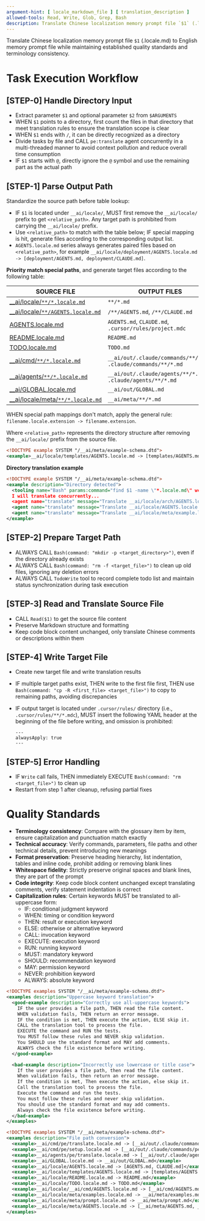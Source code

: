 ```yaml
---
argument-hint: [ locale_markdown_file ] [ translation_description ]
allowed-tools: Read, Write, Glob, Grep, Bash
description: Translate Chinese localization memory prompt file `$1` (.locale.md) to English memory prompt file while maintaining established quality standards and terminology consistency
---
```


Translate Chinese localization memory prompt file `$1` (.locale.md) to English memory prompt file while maintaining established quality standards and terminology consistency.

# Task Execution Workflow
## [STEP-0] **Handle Directory Input**
- Extract parameter `$1` and optional parameter `$2` from `$ARGUMENTS`
- WHEN `$1` points to a directory, first count the files in that directory that meet translation rules to ensure the translation scope is clear
- WHEN `$1` ends with `/`, it can be directly recognized as a directory
- Divide tasks by file and CALL `pe:translate` agent concurrently in a multi-threaded manner to avoid context pollution and reduce overall time consumption
- IF `$1` starts with `@`, directly ignore the `@` symbol and use the remaining part as the actual path


## [STEP-1] **Parse Output Path**
Standardize the source path before table lookup:
- IF `$1` is located under `__ai/locale/`, MUST first remove the `__ai/locale/` prefix to get `<relative_path>`. Any target path is prohibited from carrying the `__ai/locale/` prefix.
- Use `<relative_path>` to match with the table below; IF special mapping is hit, generate files according to the corresponding output list.
- `AGENTS.locale.md` series always generates paired files based on `<relative_path>`, for example `__ai/locale/deployment/AGENTS.locale.md -> [deployment/AGENTS.md, deployment/CLAUDE.md]`.

**Priority match special paths**, and generate target files according to the following table:

| SOURCE FILE                                           | OUTPUT FILES                                                   |
|-------------------------------------------------------|----------------------------------------------------------------|
| [__ai/locale/`**/*.locale.md`](/__ai/locale/)           | `**/*.md`                                                      |
| [__ai/locale/`**/AGENTS.locale.md`](/__ai/locale/)      | `/**/AGENTS.md`, `/**/CLAUDE.md`                               |
| [AGENTS.locale.md](/__ai/locale/AGENTS.locale.md)      | `AGENTS.md`, `CLAUDE.md`, `.cursor/rules/project.mdc`          |
| [README.locale.md](/__ai/locale/README.locale.md)      | `README.md`                                                    |
| [TODO.locale.md](/__ai/locale/)                        | `TODO.md`                                                      |
| [__ai/cmd/`**/*.locale.md`](/__ai/cmd/)                 | `__ai/out/.claude/commands/**/*.md`, `.claude/commands/**/*.md` |
| [__ai/agents/`**/*.locale.md`](/__ai/agents/)           | `__ai/out/.claude/agents/**/*.md`, `.claude/agents/**/*.md`     |
| [__ai/GLOBAL.locale.md](/__ai/GLOBAL.locale.md)         | `__ai/out/GLOBAL.md`                                            |
| [__ai/locale/meta/`**/*.locale.md`](/__ai/locale/meta/) | `__ai/meta/**/*.md`                                             |

WHEN special path mappings don't match, apply the general rule: `filename.locale.extension -> filename.extension`.

Where `<relative_path>` represents the directory structure after removing the `__ai/locale/` prefix from the source file.
````xml
<!DOCTYPE example SYSTEM "/__ai/meta/example-schema.dtd">
<example>__ai/locale/templates/AGENTS.locale.md -> [templates/AGENTS.md, templates/CLAUDE.md]</example>
````

**Directory translation example**
````xml
<!DOCTYPE example SYSTEM "/__ai/meta/example-schema.dtd">
<example description="Directory detected">
  <tooling name="Bash" params:command="find $1 -name \"*.locale.md\" wc -l" />
  I will translate concurrently...
  <agent name="translate" message="Translate __ai/locale/arch/AGENTS.locale.md to [arch/AGENTS.md, arch/CLAUDE.md]" />
  <agent name="translate" message="Translate __ai/locale/AGENTS.locale.md to [AGENTS.md, CLAUDE.md]" />
  <agent name="translate" message="Translate __ai/locale/meta/example.locale.md to __ai/meta/example.md" />
</example>
````

## [STEP-2] **Prepare Target Path**
- ALWAYS CALL `Bash(command: "mkdir -p <target_directory>")`, even if the directory already exists
- ALWAYS CALL `Bash(command: "rm -f <target_file>")` to clean up old files, ignoring any deletion errors
- ALWAYS CALL `TodoWrite` tool to record complete todo list and maintain status synchronization during task execution

## [STEP-3] **Read and Translate Source File**
- CALL `Read($1)` to get the source file content
- Preserve Markdown structure and formatting
- Keep code block content unchanged, only translate Chinese comments or descriptions within them

## [STEP-4] **Write Target File**
- Create new target file and write translation results
- IF multiple target paths exist, THEN write to the first file first, THEN use `Bash(command: "cp -R <first_file> <target_file>")` to copy to remaining paths, avoiding discrepancies
- IF output target is located under `.cursor/rules/` directory (i.e., `.cursor/rules/**/*.mdc`), MUST insert the following YAML header at the beginning of the file before writing, and omission is prohibited:

  ```
  ---
  alwaysApply: true
  ---
  ```

## [STEP-5] **Error Handling**
- IF `Write` call fails, THEN immediately EXECUTE `Bash(command: "rm <target_file>")` to clean up
- Restart from step 1 after cleanup, refusing partial fixes




# Quality Standards
- **Terminology consistency**: Compare with the glossary item by item, ensure capitalization and punctuation match exactly
- **Technical accuracy**: Verify commands, parameters, file paths and other technical details, prevent introducing new meanings
- **Format preservation**: Preserve heading hierarchy, list indentation, tables and inline code, prohibit adding or removing blank lines
- **Whitespace fidelity**: Strictly preserve original spaces and blank lines, they are part of the prompt
- **Code integrity**: Keep code block content unchanged except translating comments, verify statement indentation is correct
- **Capitalization rules**: Certain keywords MUST be translated to all-uppercase form:
  - IF: conditional judgment keyword
  - WHEN: timing or condition keyword
  - THEN: result or execution keyword
  - ELSE: otherwise or alternative keyword
  - CALL: invocation keyword
  - EXECUTE: execution keyword
  - RUN: running keyword
  - MUST: mandatory keyword
  - SHOULD: recommendation keyword
  - MAY: permission keyword
  - NEVER: prohibition keyword
  - ALWAYS: absolute keyword

````xml
<!DOCTYPE examples SYSTEM "/__ai/meta/example-schema.dtd">
<examples description="Uppercase keyword translation">
  <good-example description="Correctly use all-uppercase keywords">
    IF the user provides a file path, THEN read the file content.
    WHEN validation fails, THEN return an error message.
    IF the condition is met, THEN execute the action, ELSE skip it.
    CALL the translation tool to process the file.
    EXECUTE the command and RUN the tests.
    You MUST follow these rules and NEVER skip validation.
    You SHOULD use the standard format and MAY add comments.
    ALWAYS check the file existence before writing.
  </good-example>

  <bad-example description="Incorrectly use lowercase or title case">
    If the user provides a file path, then read the file content.
    When validation fails, then return an error message.
    If the condition is met, Then execute the action, else skip it.
    Call the translation tool to process the file.
    Execute the command and run the tests.
    You must follow these rules and never skip validation.
    You should use the standard format and may add comments.
    Always check the file existence before writing.
  </bad-example>
</examples>
````

````xml
<!DOCTYPE examples SYSTEM "/__ai/meta/example-schema.dtd">
<examples description="File path conversion">
  <example>__ai/cmd/pe/translate.locale.md -> [__ai/out/.claude/commands/pe/translate.md, .claude/commands/pe/translate.md]</example>
  <example>__ai/cmd/pe/setup.locale.md -> [__ai/out/.claude/commands/pe/setup.md, .claude/commands/pe/setup.md]</example>
  <example>__ai/agents/pe/translate.locale.md -> [__ai/out/.claude/agents/pe/translate.md, .claude/agents/pe/translate.md]</example>
  <example>__ai/GLOBAL.locale.md -> __ai/out/GLOBAL.md</example>
  <example>__ai/locale/AGENTS.locale.md -> [AGENTS.md, CLAUDE.md]</example>
  <example>__ai/locale/templates/AGENTS.locale.md -> [templates/AGENTS.md, templates/CLAUDE.md]</example>
  <example>__ai/locale/README.locale.md -> README.md</example>
  <example>__ai/locale/TODO.locale.md -> TODO.md</example>
  <example>__ai/locale/__ai/cmd/AGENTS.locale.md -> [__ai/cmd/AGENTS.md, __ai/cmd/CLAUDE.md]</example>
  <example>__ai/locale/meta/examples.locale.md -> __ai/meta/examples.md</example>
  <example>__ai/locale/meta/prompt.locale.md -> __ai/meta/prompt.md</example>
  <example>__ai/locale/meta/AGENTS.locale.md -> [__ai/meta/AGENTS.md, __ai/meta/CLAUDE.md]</example>
</examples>
````
